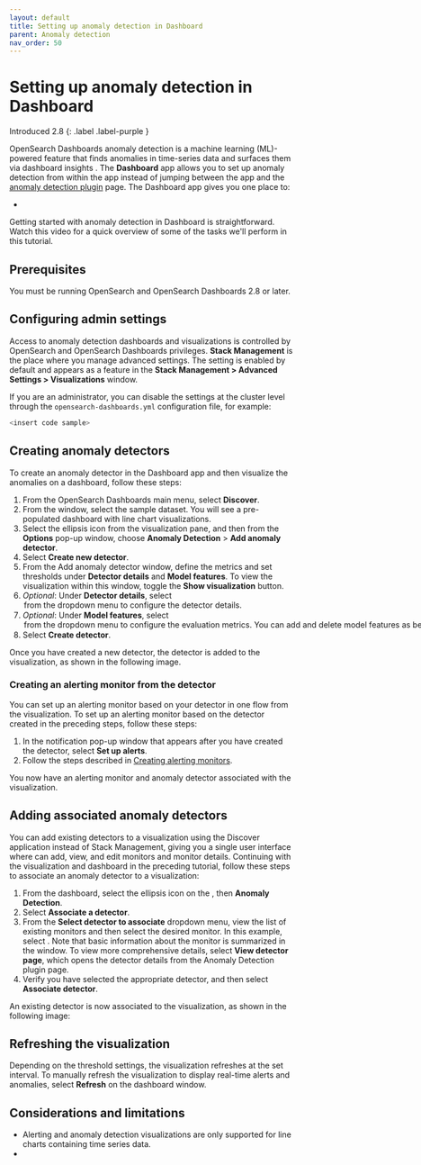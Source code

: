 ```yaml
---
layout: default
title: Setting up anomaly detection in Dashboard 
parent: Anomaly detection
nav_order: 50
---
```


# Setting up anomaly detection in Dashboard
Introduced 2.8
{: .label .label-purple }

OpenSearch Dashboards anomaly detection is a machine learning (ML)-powered feature that finds anomalies in time-series data and surfaces them via dashboard insights <insert screenshot>. The **Dashboard** app allows you to set up anomaly detection from within the app instead of jumping between the app and the [anomaly detection plugin]({{site.url}}{{site.baseurl}}/observing-your-data/ad/index/) page. The Dashboard app gives you one place to:

- 
Getting started with anomaly detection in Dashboard is straightforward. Watch this video for a quick overview of some of the tasks we'll perform in this tutorial.

<insert demo from SME>

## Prerequisites 

You must be running OpenSearch and OpenSearch Dashboards 2.8 or later.

## Configuring admin settings

 Access to anomaly detection dashboards and visualizations is controlled by OpenSearch and OpenSearch Dashboards privileges. **Stack Management** is the place where you manage advanced settings. The setting is enabled by default and appears as a feature in the **Stack Management > Advanced Settings > Visualizations** window.

If you are an administrator, you can disable the settings at the cluster level through the `opensearch-dashboards.yml` configuration file, for example:

```bash
<insert code sample>
```

## Creating anomaly detectors

To create an anomaly detector in the Dashboard app and then visualize the anomalies on a dashboard, follow these steps: 

1. From the OpenSearch Dashboards main menu, select **Discover**.
2. From the <name> window, select the **<name>** sample dataset. You will see a pre-populated dashboard with line chart visualizations.
3. Select the ellipsis icon from the **<name>** visualization pane, and then from the **Options** pop-up window, choose **Anomaly Detection** > **Add anomaly detector**.
4.  Select **Create new detector**.
5. From the Add anomaly detector window, define the metrics and set thresholds under **Detector details** and **Model features**. To view the visualization within this window, toggle the **Show visualization** button.
6. _Optional_: Under **Detector details**, select <option> from the dropdown menu to configure the detector details.
7. _Optional_: Under **Model features**, select <option> from the dropdown menu to configure the evaluation metrics. You can add and delete model features as best suited your use case and data, but you are limited to five model features for that detector.
8. Select **Create detector**.

Once you have created a new detector, the detector is added to the visualization, as shown in the following image.  

<insert UI>

### Creating an alerting monitor from the detector

You can set up an alerting monitor based on your detector in one flow from the visualization. To set up an alerting monitor based on the detector created in the preceding steps, follow these steps:

1. In the notification pop-up window that appears after you have created the detector, select **Set up alerts**.
2. Follow the steps described in [Creating alerting monitors](#creating-alerting-monitors).

You now have an alerting monitor and anomaly detector associated with the visualization.

<insert UI>

## Adding associated anomaly detectors

You can add existing detectors to a visualization using the Discover application instead of Stack Management, giving you a single user interface where can add, view, and edit monitors and monitor details. Continuing with the visualization and dashboard in the preceding tutorial, follow these steps to associate an anomaly detector to a visualization: 
 
1. From the dashboard, select the ellipsis icon on the **<name>**, then **Anomaly Detection**.
2. Select **Associate a detector**.
3. From the **Select detector to associate** dropdown menu, view the list of existing monitors and then select the desired monitor. In this example, select **<name>**. Note that basic information about the monitor is summarized in the window. To view more comprehensive details, select **View detector page**, which opens the detector details from the Anomaly Detection plugin page. 
4. Verify you have selected the appropriate detector, and then select **Associate detector**. 

An existing detector is now associated to the visualization, as shown in the following image:

<insert UI>

## Refreshing the visualization

Depending on the threshold settings, the visualization refreshes at the set interval. To manually refresh the visualization to display real-time alerts and anomalies, select **Refresh** on the dashboard window.

## Considerations and limitations

<SME input needed>

- Alerting and anomaly detection visualizations are only supported for line charts containing time series data.
- 
